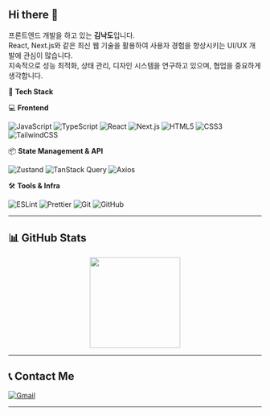 ## Hi there 👋  

프론트엔드 개발을 하고 있는 **김낙도**입니다.  
React, Next.js와 같은 최신 웹 기술을 활용하여 사용자 경험을 향상시키는 UI/UX 개발에 관심이 많습니다.  
지속적으로 성능 최적화, 상태 관리, 디자인 시스템을 연구하고 있으며, 협업을 중요하게 생각합니다.  

📌 **Tech Stack**  


💻 **Frontend**  

![JavaScript](https://img.shields.io/badge/-JavaScript-F7DF1E?style=flat-square&logo=javascript&logoColor=white)
![TypeScript](https://img.shields.io/badge/-TypeScript-3178C6?style=flat-square&logo=typescript&logoColor=white)
![React](https://img.shields.io/badge/-React-61DAFB?style=flat-square&logo=react&logoColor=white)
![Next.js](https://img.shields.io/badge/-Next.js-000000?style=flat-square&logo=next.js&logoColor=white)
![HTML5](https://img.shields.io/badge/-HTML5-E34F26?style=flat-square&logo=html5&logoColor=white)
![CSS3](https://img.shields.io/badge/-CSS3-1572B6?style=flat-square&logo=css3&logoColor=white)
![TailwindCSS](https://img.shields.io/badge/-TailwindCSS-06B6D4?style=flat-square&logo=tailwindcss&logoColor=white)


📦 **State Management & API**  

![Zustand](https://img.shields.io/badge/-Zustand-3A3A3A?style=flat-square&logo=zustand&logoColor=white)
![TanStack Query](https://img.shields.io/badge/-TanStack%20Query-FF4154?style=flat-square&logo=reactquery&logoColor=white)
![Axios](https://img.shields.io/badge/-Axios-5A29E4?style=flat-square&logo=axios&logoColor=white)



🛠 **Tools & Infra**  

![ESLint](https://img.shields.io/badge/-ESLint-4B32C3?style=flat-square&logo=eslint&logoColor=white)
![Prettier](https://img.shields.io/badge/-Prettier-F7B93E?style=flat-square&logo=prettier&logoColor=white)
![Git](https://img.shields.io/badge/-Git-F05032?style=flat-square&logo=git&logoColor=white)
![GitHub](https://img.shields.io/badge/-GitHub-181717?style=flat-square&logo=github&logoColor=white)

---

## 📊 GitHub Stats  

<div align="center">
  <img src="https://github-readme-stats.vercel.app/api?username=NAKDO&show_icons=true&theme=radical" height="180px"/>
</div>

---

## 📞 Contact Me  
[![Gmail](https://img.shields.io/badge/Gmail-D14836?style=flat-square&logo=gmail&logoColor=white)](mailto:tpcmsk0920@gmail.com)

---



